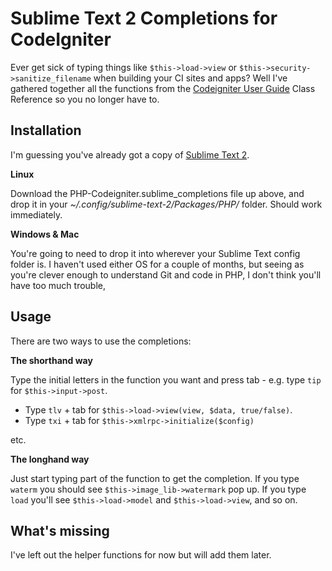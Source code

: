 Sublime Text 2 Completions for CodeIgniter
==========================================

Ever get sick of typing things like `$this->load->view` or `$this->security->sanitize_filename` when building your CI sites and apps? Well I've gathered together all the functions from the [Codeigniter User Guide] Class Reference so you no longer have to.

Installation
------------

I'm guessing you've already got a copy of [Sublime Text 2].

**Linux**

Download the PHP-Codeigniter.sublime_completions file up above, and drop it in your *~/.config/sublime-text-2/Packages/PHP/* folder. Should work immediately.

**Windows & Mac**

You're going to need to drop it into wherever your Sublime Text config folder is. I haven't used either OS for a couple of months, but seeing as you're clever enough to understand Git and code in PHP, I don't think you'll have too much trouble,

Usage
-----

There are two ways to use the completions:

**The shorthand way**

Type the initial letters in the function you want and press tab - e.g. type `tip` for `$this->input->post`.

* Type `tlv` + tab for `$this->load->view(view, $data, true/false)`.
* Type `txi` + tab for `$this->xmlrpc->initialize($config)`

etc.

**The longhand way**

Just start typing part of the function to get the completion. If you type `waterm` you should see `$this->image_lib->watermark` pop up. If you type `load` you'll see `$this->load->model` and `$this->load->view`, and so on.

What's missing
--------------

I've left out the helper functions for now but will add them later.

[Codeigniter User Guide]: http://codeigniter.com/user_guide
[Sublime Text 2]: http://www.sublimetext.com/2